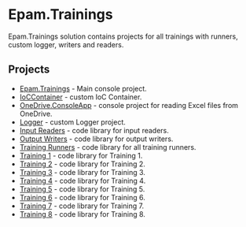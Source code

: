 # Epam.Trainings
Epam.Trainings solution contains projects for all trainings with runners, custom logger, writers and readers.

## Projects
* [Epam.Trainings](https://github.com/PavloPustelnyk/Epam.Trainings/blob/master/Epam.Trainings) - Main console project.
* [IoCContainer](https://github.com/PavloPustelnyk/Epam.Trainings/blob/master/IoCContainer) - custom IoC Container.
* [OneDrive.ConsoleApp](https://github.com/PavloPustelnyk/Epam.Trainings/blob/master/OneDrive.ConsoleApp) - console project for reading Excel files from OneDrive.
* [Logger](https://github.com/PavloPustelnyk/Epam.Trainings/blob/master/Logger) - custom Logger project.
* [Input Readers](https://github.com/PavloPustelnyk/Epam.Trainings/tree/master/InputReaders) - code library for input readers.
* [Output Writers](https://github.com/PavloPustelnyk/Epam.Trainings/tree/master/OutputWriters) - code library for output writers.
* [Training Runners](https://github.com/PavloPustelnyk/Epam.Trainings/tree/master/TrainingRunners) - code library for all training runners.
* [Training 1](https://github.com/PavloPustelnyk/Epam.Trainings/tree/master/Training_1) - code library for Training 1.
* [Training 2](https://github.com/PavloPustelnyk/Epam.Trainings/tree/master/Training_2) - code library for Training 2.
* [Training 3](https://github.com/PavloPustelnyk/Epam.Trainings/tree/master/Training_3) - code library for Training 3.
* [Training 4](https://github.com/PavloPustelnyk/Epam.Trainings/tree/master/Training_4) - code library for Training 4.
* [Training 5](https://github.com/PavloPustelnyk/Epam.Trainings/tree/master/Training_5) - code library for Training 5.
* [Training 6](https://github.com/PavloPustelnyk/Epam.Trainings/tree/master/Training_6) - code library for Training 6.
* [Training 7](https://github.com/PavloPustelnyk/Epam.Trainings/tree/master/Training_7) - code library for Training 7.
* [Training 8](https://github.com/PavloPustelnyk/Epam.Trainings/tree/master/Training_8) - code library for Training 8.
